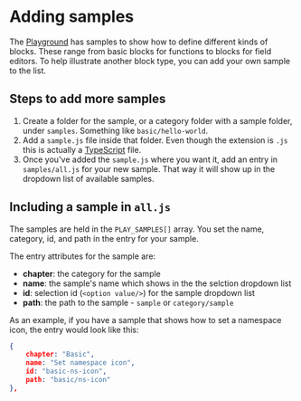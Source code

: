 # Adding samples

The [Playground](/playground) has samples to show how to define different kinds of blocks. These range from basic blocks for functions to blocks for field editors. To help illustrate another block type, you can add your own sample to the list.

## Steps to add more samples

1. Create a folder for the sample, or a category folder with a sample folder, under `samples`. Something like `basic/hello-world`. 
2. Add a `sample.js` file inside that folder. Even though the extension is `.js` this is actually a [TypeScript](https://www.typescriptlang.org/docs/home.html) file.
3. Once you've added the `sample.js` where you want it, add an entry in `samples/all.js` for your new sample. That way it will show up in the dropdown list of available samples.

## Including a sample in `all.js`

The samples are held in the `PLAY_SAMPLES[]` array. You set the name, category, id, and path in the entry for your sample.

The entry attributes for the sample are:

* **chapter**: the category for the sample
* **name**: the sample's name which shows in the the selction dropdown list
* **id**: selection id (`<option value/>`) for the sample dropdown list
* **path**: the path to the sample - `sample` or `category/sample`

As an example, if you have a sample that shows how to set a namespace icon, the entry would look like this:

```json
{
    chapter: "Basic",
    name: "Set namespace icon",
    id: "basic-ns-icon",
    path: "basic/ns-icon"
},
```